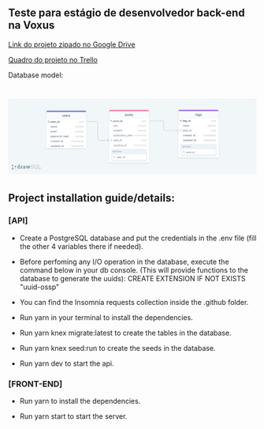 ## Teste para estágio de desenvolvedor back-end na Voxus

[Link do projeto zipado no Google Drive](https://bit.ly/3fOYzl1)

[Quadro do projeto no Trello](https://bit.ly/3wqhLw6)


Database model:
<h1>
  <img alt="Database Model" title="db-model" src=".github/db.png" width="1000px" />
</h1>

## Project installation guide/details:

### [API]

- Create a PostgreSQL database and put the credentials in the .env file (fill the other 4 variables there if needed).

- Before perfoming any I/O operation in the database, execute the command below in your db console.
(This will provide functions to the database to generate the uuids):
CREATE EXTENSION IF NOT EXISTS "uuid-ossp"

- You can find the Insomnia requests collection inside the .github folder.

- Run yarn in your terminal to install the dependencies.

- Run yarn knex migrate:latest to create the tables in the database.

- Run yarn knex seed:run to create the seeds in the database.

- Run yarn dev to start the api.

### [FRONT-END]

- Run yarn to install the dependencies.

- Run yarn start to start the server.
